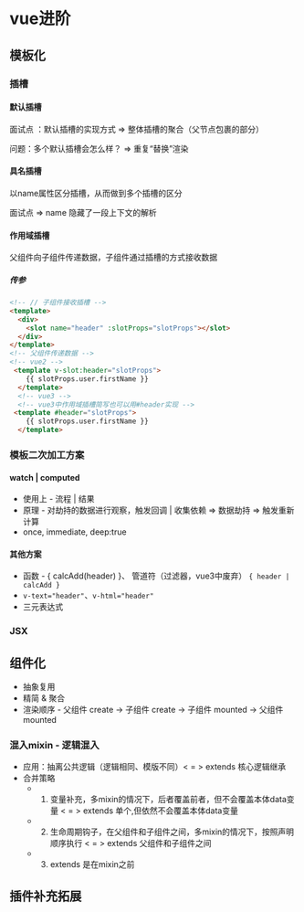 # vue进阶

## 模板化

### 插槽

#### 默认插槽

面试点 ：默认插槽的实现方式 => 整体插槽的聚合（父节点包裹的部分）

问题：多个默认插槽会怎么样？ => 重复“替换”渲染

#### 具名插槽

以name属性区分插槽，从而做到多个插槽的区分

面试点 => name 隐藏了一段上下文的解析

#### 作用域插槽

父组件向子组件传递数据，子组件通过插槽的方式接收数据

##### 传参

```html
<!-- // 子组件接收插槽 -->
<template>
  <div>
    <slot name="header" :slotProps="slotProps"></slot>
  </div>
</template>
<!-- 父组件传递数据 -->
<!-- vue2 -->
 <template v-slot:header="slotProps">
    {{ slotProps.user.firstName }}
  </template>
  <!-- vue3 --> 
  <!-- vue3中作用域插槽简写也可以用#header实现 -->
 <template #header="slotProps">
    {{ slotProps.user.firstName }}
  </template>
```

### 模板二次加工方案

#### watch | computed

- 使用上  - 流程 | 结果
- 原理    - 对劫持的数据进行观察，触发回调 | 收集依赖 => 数据劫持 => 触发重新计算
- once, immediate, deep:true

#### 其他方案

- 函数 - { calcAdd(header) }、 管道符（过滤器，vue3中废弃） ```{ header | calcAdd }```
- `v-text="header"`、`v-html="header"`
- 三元表达式

### JSX

## 组件化

- 抽象复用
- 精简 & 聚合
- 渲染顺序 - 父组件 create -> 子组件 create -> 子组件 mounted -> 父组件 mounted

### 混入mixin - 逻辑混入

- 应用：抽离公共逻辑（逻辑相同、模版不同）< = > extends 核心逻辑继承
- 合并策略
  - 1. 变量补充，多mixin的情况下，后者覆盖前者，但不会覆盖本体data变量 < = >  extends 单个,但依然不会覆盖本体data变量
  - 2. 生命周期钩子，在父组件和子组件之间，多mixin的情况下，按照声明顺序执行 < = > extends 父组件和子组件之间
  - 3. extends 是在mixin之前

## 插件补充拓展
